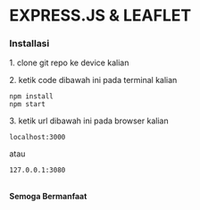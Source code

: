 <h1>EXPRESS.JS & LEAFLET</h1>

<h3>Installasi</h3>
<p>1. clone git repo ke device kalian</p>
<p>2. ketik code dibawah ini pada terminal kalian</p>

```
npm install
npm start
```

<p>3. ketik url dibawah ini pada browser kalian</p>

```
localhost:3000
```

<p>atau</p>

```
127.0.0.1:3080
```
<br>
<b>Semoga Bermanfaat</b>
